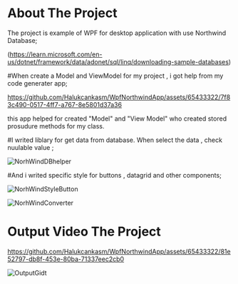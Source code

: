 # About The Project

The project is example of WPF for desktop application 
with use Northwind Database;

(https://learn.microsoft.com/en-us/dotnet/framework/data/adonet/sql/linq/downloading-sample-databases)


#When create a Model and ViewModel for my project , i got help from my code generater app;

https://github.com/Halukcankasm/WpfNorthwindApp/assets/65433322/7f83c490-0517-4ff7-a767-8e5801d37a36

this app helped for created "Model" and "View Model" who created stored prosudure methods for my class.


#I writed liblary for get data from database. When select the data , check nuulable value ;

![NorhWindDBhelper](https://github.com/Halukcankasm/WpfNorthwindApp/assets/65433322/55f188bb-ef90-47b1-9139-9b417efe2396)

#And i writed specific style for buttons , datagrid and other components;

![NorhWindStyleButton](https://github.com/Halukcankasm/WpfNorthwindApp/assets/65433322/0f6e6827-8fbd-4298-a0b4-d44fbad977d8)

![NorhWindConverter](https://github.com/Halukcankasm/WpfNorthwindApp/assets/65433322/6fe1b99b-6312-45cc-bac7-b352dd1987b7)


# Output Video The Project



https://github.com/Halukcankasm/WpfNorthwindApp/assets/65433322/81e52797-db8f-453e-80ba-71337eec2cb0



![OutputGidt](https://github.com/Halukcankasm/WpfNorthwindApp/assets/65433322/5a78b4bb-b546-4a69-b2ff-7df9aea5b256)




























